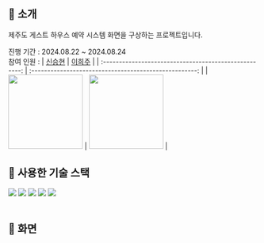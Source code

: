 ##  :pushpin: 소개 
제주도 게스트 하우스 예약 시스템 화면을 구상하는 프로젝트입니다.

진행 기간 : 2024.08.22 ~ 2024.08.24 <br>
참여 인원 : 
|  [신승현](https://github.com/Shin-seung-hyun) |  [이희주](https://github.com/Heeju-Lee)  | 
| :----------------------------------------------------: | :----------------------------------------------------: |
| <img src ="https://avatars.githubusercontent.com/u/59863297?v=4" width="150" /> | <img src ="https://avatars.githubusercontent.com/u/174020605?v=4" width="150" /> |
<br>

## :pushpin: 사용한 기술 스택 
<div>
  <img src="https://img.shields.io/badge/html5-E34F26?style=for-the-badge&logo=html5&logoColor=white">
  <img src="https://img.shields.io/badge/css-1572B6?style=for-the-badge&logo=css3&logoColor=white">
  <img src="https://img.shields.io/badge/javascript-F7DF1E?style=for-the-badge&logo=javascript&logoColor=black">
  <img src="https://img.shields.io/badge/jquery-0769AD?style=for-the-badge&logo=jquery&logoColor=white">
  <img src="https://img.shields.io/badge/bootstrap-7952B3?style=for-the-badge&logo=bootstrap&logoColor=white">
</div>
  <br>

##  :pushpin: 화면 
